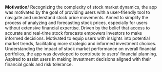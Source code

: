 **Motivation**/
Recognizing the complexity of stock market dynamics, the app was motivated by the goal of providing users with a user-friendly tool to navigate and understand stock price movements.
Aimed to simplify the process of analyzing and forecasting stock prices, especially for users without extensive financial expertise.
Driven by the belief that access to accurate and real-time stock forecasts empowers investors to make informed decisions.
Motivated to equip users with insights into potential market trends, facilitating more strategic and informed investment choices.
Understanding the impact of stock market performance on overall financial portfolios, the app was developed to contribute to users' financial planning.
Aspired to assist users in making investment decisions aligned with their financial goals and risk tolerance.
